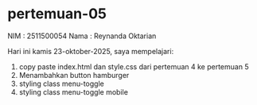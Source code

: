 # pertemuan-05

NIM : 2511500054
Nama : Reynanda Oktarian

Hari ini kamis 23-oktober-2025, saya mempelajari:
<ol>
<li> copy paste index.html dan style.css dari pertemuan 4 ke pertemuan 5
<li> Menambahkan button hamburger
<li>styling class menu-toggle
<li>styling class menu-toggle mobile
</ol>
